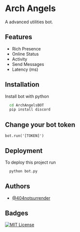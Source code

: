 
# Arch Angels

A advanced utilities bot.


## Features

- Rich Presence
- Online Status
- Activity
- Send Messages
- Latency (ms)


## Installation

Install bot with python

```bash
  cd ArchAngelsBOT
  pip install discord
```
    
## Change your bot token

```
bot.run('[TOKEN]')
```
## Deployment

To deploy this project run

```bash
  python bot.py
```


## Authors

- [@404notsurrender](https://www.github.com/404notsurrender)


## Badges

[![MIT License](https://img.shields.io/badge/License-MIT-green.svg)](https://choosealicense.com/licenses/mit/)

